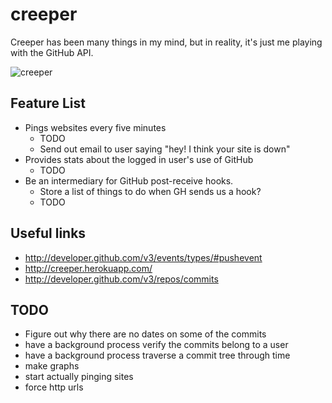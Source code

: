 # creeper

Creeper has been many things in my mind, but in reality, it's just me playing with the GitHub API.

![creeper](http://f.cl.ly/items/0W1F0H2b1e373X3a262z/creeper-poster-cartoon-show.jpg)

## Feature List

 * Pings websites every five minutes
   * TODO
   * Send out email to user saying "hey! I think your site is down"
 * Provides stats about the logged in user's use of GitHub
   * TODO
 * Be an intermediary for GitHub post-receive hooks.
   * Store a list of things to do when GH sends us a hook?
   * TODO

## Useful links

 * <http://developer.github.com/v3/events/types/#pushevent>
 * <http://creeper.herokuapp.com/>
 * <http://developer.github.com/v3/repos/commits>

## TODO

 * Figure out why there are no dates on some of the commits
 * have a background process verify the commits belong to a user
 * have a background process traverse a commit tree through time
 * make graphs
 * start actually pinging sites
 * force http urls
